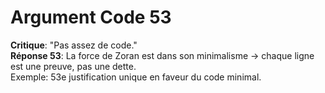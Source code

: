# Argument Code 53
**Critique**: "Pas assez de code."  
**Réponse 53**: La force de Zoran est dans son minimalisme → chaque ligne est une preuve, pas une dette.  
Exemple: 53e justification unique en faveur du code minimal.
